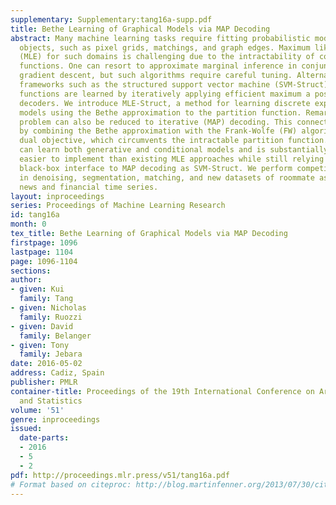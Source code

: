 ```yaml
---
supplementary: Supplementary:tang16a-supp.pdf
title: Bethe Learning of Graphical Models via MAP Decoding
abstract: Many machine learning tasks require fitting probabilistic models over structured
  objects, such as pixel grids, matchings, and graph edges. Maximum likelihood estimation
  (MLE) for such domains is challenging due to the intractability of computing partition
  functions. One can resort to approximate marginal inference in conjunction with
  gradient descent, but such algorithms require careful tuning. Alternatively, in
  frameworks such as the structured support vector machine (SVM-Struct), discriminative
  functions are learned by iteratively applying efficient maximum a posteriori (MAP)
  decoders. We introduce MLE-Struct, a method for learning discrete exponential family
  models using the Bethe approximation to the partition function. Remarkably, this
  problem can also be reduced to iterative (MAP) decoding. This connection emerges
  by combining the Bethe approximation with the Frank-Wolfe (FW) algorithm on a convex
  dual objective, which circumvents the intractable partition function. Our method
  can learn both generative and conditional models and is substantially faster and
  easier to implement than existing MLE approaches while still relying on the same
  black-box interface to MAP decoding as SVM-Struct. We perform competitively on problems
  in denoising, segmentation, matching, and new datasets of roommate assignments and
  news and financial time series.
layout: inproceedings
series: Proceedings of Machine Learning Research
id: tang16a
month: 0
tex_title: Bethe Learning of Graphical Models via MAP Decoding
firstpage: 1096
lastpage: 1104
page: 1096-1104
sections: 
author:
- given: Kui
  family: Tang
- given: Nicholas
  family: Ruozzi
- given: David
  family: Belanger
- given: Tony
  family: Jebara
date: 2016-05-02
address: Cadiz, Spain
publisher: PMLR
container-title: Proceedings of the 19th International Conference on Artificial Intelligence
  and Statistics
volume: '51'
genre: inproceedings
issued:
  date-parts:
  - 2016
  - 5
  - 2
pdf: http://proceedings.mlr.press/v51/tang16a.pdf
# Format based on citeproc: http://blog.martinfenner.org/2013/07/30/citeproc-yaml-for-bibliographies/
---
```

